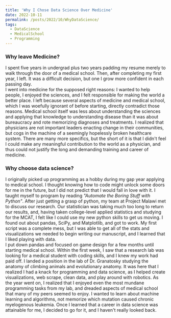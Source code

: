 ```yaml
---
title: 'Why I Chose Data Science Over Medicine'
date: 2022-10-11
permalink: /posts/2022/10/WhyDataScience/
tags:
  - DataScience
  - MedicalSchool
  - Programming
---
```


### Why leave Medicine?
I spent five years in undergrad plus two years padding my resume merely to walk through the door of a medical school. Then, after completing my first year, I left. It was a difficult decision, but one I grow more confident in each passing day. \
I went into medicine for the supposed right reasons: I wanted to help people, I enjoyed the sciences, and I felt responsible for making the world a better place. I left because several aspects of medicine and medical school, which I was woefully ignorant of before starting, directly contradict those reasons. Medical school itself was less about understanding the sciences and applying that knowledge to understanding disease than it was about bureaucracy and rote memorizing diagnoses and treatments. I realized that physicians are not important leaders enacting change in their communities, but cogs in the machine of a seemingly hopelessly broken healthcare system. There are many more specifics, but the short of it is that I didn't feel I could make any meaningful contribution to the world as a physician, and thus could not justify the long and demanding training and career of medicine.

### Why choose data science?
I originally picked up programming as a hobby during my gap year applying to medical school. I thought knowing how to code might unlock some doors for me in the future, but I did not predict that I would fall in love with it. I taught myself to program by reading *"Automate the Boring Stuff with Python"*. After just getting a grasp of python, my team at Project Malawi met to discuss our research. Our statistician was taking much too long to return our results, and, having taken college-level applied statistics and studying for the MCAT, I felt like I could use my new python skills to get us moving. I found out about pandas, SciPy, and Matplotlib, and got to work. My first script was a complete mess, but I was able to get all of the stats and visualizations we needed to begin writing our manuscript, and I learned that I liked playing with data. \
I put down pandas and focused on game design for a few months until starting medical school. Within the first week, I saw that a research lab was looking for a medical student with coding skills, and I knew my work had paid off. I landed a position in the lab of Dr. Granatosky studying the anatomy of climbing animals and evolutionary anatomy. It was here that I realized I had a knack for programming and data science, as I helped create visualizations, web scrape, clean data, and play around with robotics. As the year went on, I realized that I enjoyed even the most mundane programming tasks from my lab, and dreaded aspects of medical school that many of my peers seemed to enjoy. I wanted to learn about machine learning and algorithms, not memorize which mutation caused chronic myelogenous leukemia. Once I learned that a career in data science was attainable for me, I decided to go for it, and I haven't really looked back.
